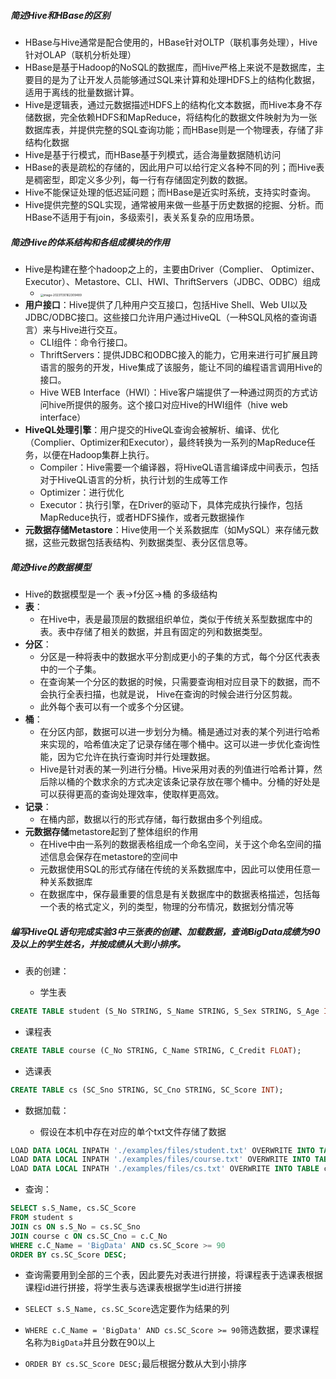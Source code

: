 ##### 简述Hive和HBase的区别

- HBase与Hive通常是配合使用的，HBase针对OLTP（联机事务处理），Hive针对OLAP（联机分析处理）
- HBase是基于Hadoop的NoSQL的数据库，而Hive严格上来说不是数据库，主要目的是为了让开发人员能够通过SQL来计算和处理HDFS上的结构化数据，适用于离线的批量数据计算。
- Hive是逻辑表，通过元数据描述HDFS上的结构化文本数据，而Hive本身不存储数据，完全依赖HDFS和MapReduce，将结构化的数据文件映射为为一张数据库表，并提供完整的SQL查询功能；而HBase则是一个物理表，存储了非结构化数据
- Hive是基于行模式，而HBase基于列模式，适合海量数据随机访问
- HBase的表是疏松的存储的，因此用户可以给行定义各种不同的列；而Hive表是稠密型，即定义多少列，每一行有存储固定列数的数据。
- Hive不能保证处理的低迟延问题；而HBase是近实时系统，支持实时查询。
- Hive提供完整的SQL实现，通常被用来做一些基于历史数据的挖掘、分析。而HBase不适用于有join，多级索引，表关系复杂的应用场景。

##### 简述Hive的体系结构和各组成模块的作用

- Hive是构建在整个hadoop之上的，主要由Driver（Complier、 Optimizer、Executor）、Metastore、CLI、HWI、ThriftServers（JDBC、ODBC）组成
  - <img src="https://thdlrt.oss-cn-beijing.aliyuncs.com/image-20231130162309489.png" alt="image-20231130162309489" style="zoom:33%;" />
- **用户接口**：Hive提供了几种用户交互接口，包括Hive Shell、Web UI以及JDBC/ODBC接口。这些接口允许用户通过HiveQL（一种SQL风格的查询语言）来与Hive进行交互。
  - CLI组件：命令行接口。
  - ThriftServers：提供JDBC和ODBC接入的能力，它用来进行可扩展且跨语言的服务的开发，Hive集成了该服务，能让不同的编程语言调用Hive的接口。
  - Hive WEB Interface（HWI）：Hive客户端提供了一种通过网页的方式访问hive所提供的服务。这个接口对应Hive的HWI组件（hive web interface）
- **HiveQL处理引擎**：用户提交的HiveQL查询会被解析、编译、优化（Complier、Optimizer和Executor），最终转换为一系列的MapReduce任务，以便在Hadoop集群上执行。
  - Compiler：Hive需要一个编译器，将HiveQL语言编译成中间表示，包括对于HiveQL语言的分析，执行计划的生成等工作
  - Optimizer：进行优化
  -  Executor：执行引擎，在Driver的驱动下，具体完成执行操作，包括MapReduce执行，或者HDFS操作，或者元数据操作
- **元数据存储Metastore**：Hive使用一个关系数据库（如MySQL）来存储元数据，这些元数据包括表结构、列数据类型、表分区信息等。

##### 简述Hive的数据模型

- Hive的数据模型是一个 表->f分区->桶 的多级结构
- **表**：
  - 在Hive中，表是最顶层的数据组织单位，类似于传统关系型数据库中的表。表中存储了相关的数据，并且有固定的列和数据类型。
- **分区**：
  - 分区是一种将表中的数据水平分割成更小的子集的方式，每个分区代表表中的一个子集。
  - 在查询某一个分区的数据的时候，只需要查询相对应目录下的数据，而不会执行全表扫描，也就是说， Hive在查询的时候会进行分区剪裁。
  - 此外每个表可以有一个或多个分区键。
- **桶**：
  - 在分区内部，数据可以进一步划分为桶。桶是通过对表的某个列进行哈希来实现的，哈希值决定了记录存储在哪个桶中。这可以进一步优化查询性能，因为它允许在执行查询时并行处理数据。
  - Hive是针对表的某一列进行分桶。Hive采用对表的列值进行哈希计算，然后除以桶的个数求余的方式决定该条记录存放在哪个桶中。分桶的好处是可以获得更高的查询处理效率，使取样更高效。
- **记录**：
  - 在桶内部，数据以行的形式存储，每行数据由多个列组成。
- **元数据存储**metastore起到了整体组织的作用
  - 在Hive中由一系列的数据表格组成一个命名空间，关于这个命名空间的描述信息会保存在metastore的空间中
  - 元数据使用SQL的形式存储在传统的关系数据库中，因此可以使用任意一种关系数据库
  - 在数据库中，保存最重要的信息是有关数据库中的数据表格描述，包括每一个表的格式定义，列的类型，物理的分布情况，数据划分情况等

##### 编写HiveQL语句完成实验3中三张表的创建、加载数据，查询BigData成绩为90及以上的学生姓名，并按成绩从大到小排序。

- 表的创建：

  - 学生表


```sql
CREATE TABLE student (S_No STRING, S_Name STRING, S_Sex STRING, S_Age INT);
```

- 课程表


```sql
CREATE TABLE course (C_No STRING, C_Name STRING, C_Credit FLOAT);
```

- 选课表


```sql
CREATE TABLE cs (SC_Sno STRING, SC_Cno STRING, SC_Score INT);
```

- 数据加载：

  - 假设在本机中存在对应的单个txt文件存储了数据


```sql
LOAD DATA LOCAL INPATH './examples/files/student.txt' OVERWRITE INTO TABLE student;
LOAD DATA LOCAL INPATH './examples/files/course.txt' OVERWRITE INTO TABLE course;
LOAD DATA LOCAL INPATH './examples/files/cs.txt' OVERWRITE INTO TABLE cs;
```

- 查询：


```sql
SELECT s.S_Name, cs.SC_Score
FROM student s
JOIN cs ON s.S_No = cs.SC_Sno
JOIN course c ON cs.SC_Cno = c.C_No
WHERE c.C_Name = 'BigData' AND cs.SC_Score >= 90
ORDER BY cs.SC_Score DESC;
```

- 查询需要用到全部的三个表，因此要先对表进行拼接，将课程表于选课表根据课程id进行拼接，将学生表与选课表根据学生id进行拼接

- `SELECT s.S_Name, cs.SC_Score`选定要作为结果的列

- `WHERE c.C_Name = 'BigData' AND cs.SC_Score >= 90`筛选数据，要求课程名称为`BigData`并且分数在90以上

- `ORDER BY cs.SC_Score DESC;`最后根据分数从大到小排序